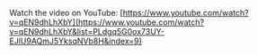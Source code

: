 Watch the video on YouTube: [https://www.youtube.com/watch?v=qEN9dhLhXbY](https://www.youtube.com/watch?v=qEN9dhLhXbY&list=PLdgq5G0ox73UY-EJlU9AQmJ5YksqNVb8H&index=9)